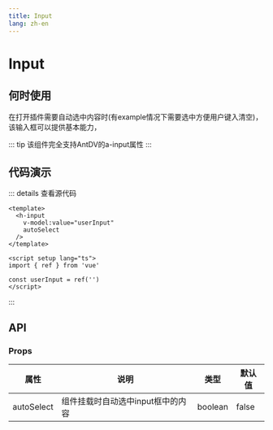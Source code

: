 ```yaml
---
title: Input
lang: zh-en
---
```

# Input

## 何时使用

在打开插件需要自动选中内容时(有example情况下需要选中方便用户键入清空)，该输入框可以提供基本能力，

::: tip
该组件完全支持AntDV的a-input属性
:::

## 代码演示

<div>
  <h-input
    autoSelect
    @blur="cronChange"
  />
</div>

::: details 查看源代码

```vue
<template>
  <h-input
    v-model:value="userInput"
    autoSelect
  />
</template>

<script setup lang="ts">
import { ref } from 'vue'

const userInput = ref('')
</script>

```

:::

## API

### Props

| 属性       | 说明                              | 类型    | 默认值 |
| ---------- | --------------------------------- | ------- | ------ |
| autoSelect | 组件挂载时自动选中input框中的内容 | boolean | false  |
